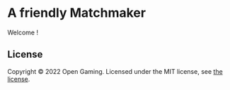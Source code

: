 # A friendly Matchmaker

Welcome !

## License

Copyright © 2022 Open Gaming. Licensed under the MIT license, see [the license](./LICENSE).
